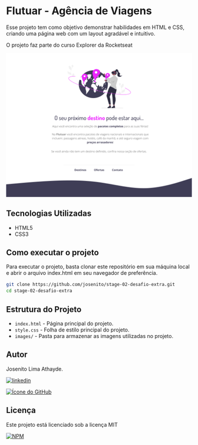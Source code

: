 # Flutuar - Agência de Viagens

Esse projeto tem como objetivo demonstrar habilidades em HTML e CSS, criando uma página web com um layout agradável e intuitivo.

O projeto faz parte do curso Explorer da Rocketseat

![Print de tela do projeto](./images/desktop.png)

## Tecnologias Utilizadas

- HTML5
- CSS3

## Como executar o projeto

Para executar o projeto, basta clonar este repositório em sua máquina local e abrir o arquivo index.html em seu navegador de preferência.

```bash
git clone https://github.com/josenito/stage-02-desafio-extra.git
cd stage-02-desafio-extra 
```

## Estrutura do Projeto

- `index.html` - Página principal do projeto.
- `style.css` - Folha de estilo principal do projeto.
- `images/` - Pasta para armazenar as imagens utilizadas no projeto.


## Autor

Josenito Lima Athayde.

[![linkedin](https://img.shields.io/badge/linkedin-0A66C2?style=for-the-badge&logo=linkedin&logoColor=white)](https://www.linkedin.com/in/josenito-lima-athayde-277a8ab3/)

[![Ícone do GitHub](https://img.shields.io/badge/-GitHub-black?style=flat-square&logo=github&logoColor=white)](https://github.com/josenito)

## Licença

Este projeto está licenciado sob a licença MIT 

[![NPM](https://img.shields.io/npm/l/react)](https://choosealicense.com/licenses/mit/) 


